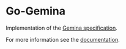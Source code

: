 # Go-Gemina

Implementation of the [Gemina specification](https://github.com/andreas19/gemina-spec).

For more information see the [documentation](https://pkg.go.dev/github.com/andreas19/go-gemina/gemina).
